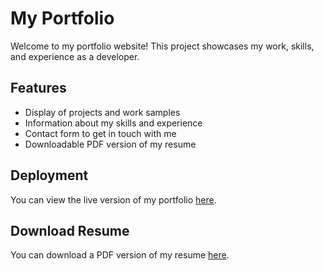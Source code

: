 # My Portfolio

Welcome to my portfolio website! This project showcases my work, skills, and experience as a developer.

## Features

- Display of projects and work samples
- Information about my skills and experience
- Contact form to get in touch with me
- Downloadable PDF version of my resume

## Deployment

You can view the live version of my portfolio [here](https://joseph-zeffiro.dev//).

## Download Resume

You can download a PDF version of my resume [here](https://raw.githubusercontent.com/zeffirojoe/joseph-zeffiro-portfolio/master/public/Joseph%20S%20Zeffiro%20Resume.pdf).

